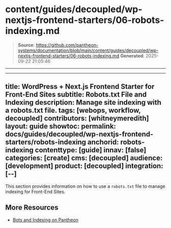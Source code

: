 # content/guides/decoupled/wp-nextjs-frontend-starters/06-robots-indexing.md

> **Source**: https://github.com/pantheon-systems/documentation/blob/main/content/guides/decoupled/wp-nextjs-frontend-starters/06-robots-indexing.md
> **Generated**: 2025-09-22 21:05:46

---

---
title: WordPress + Next.js Frontend Starter for Front-End Sites
subtitle: Robots.txt File and Indexing
description: Manage site indexing with a robots.txt file.
tags: [webops, workflow, decoupled]
contributors: [whitneymeredith]
layout: guide
showtoc:
permalink: docs/guides/decoupled/wp-nextjs-frontend-starters/robots-indexing
anchorid: robots-indexing
contenttype: [guide]
innav: [false]
categories: [create]
cms: [decoupled]
audience: [development]
product: [decoupled]
integration: [--]
---

This section provides information on how to use a `robots.txt` file to manage indexing for Front-End Sites.

<Partial file="decoupled-nextjs-robots.md" />

## More Resources

- [Bots and Indexing on Pantheon](/bots-and-indexing)